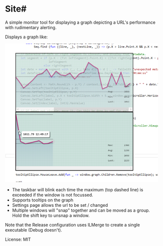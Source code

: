 Site#
=========

A simple monitor tool for displaying a graph depicting a URL's performance with rudimentary alerting.


Displays a graph like:

![graph](screenshot.png)

* The taskbar will blink each time the maximum (top dashed line) is exceeded if the window is not focussed.
* Supports tooltips on the graph
* Settings page allows the url to be set / changed
* Multiple windows will "snap" together and can be moved as a group. Hold the shift key to unsnap a window.

Note that the Release configuration uses ILMerge to create a single executable (Debug doesn't).

License: MIT
